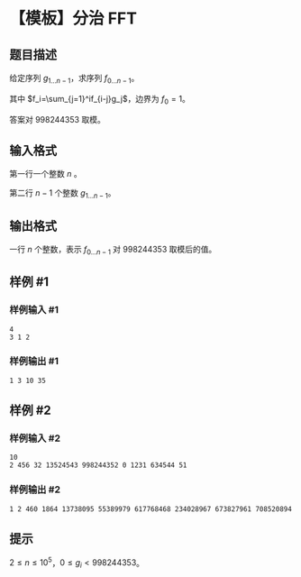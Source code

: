 # 【模板】分治 FFT

## 题目描述

给定序列 $g_{1\dots n - 1}$，求序列 $f_{0\dots n - 1}$。

其中 $f_i=\sum_{j=1}^if_{i-j}g_j$，边界为 $f_0=1$。

答案对 $998244353$ 取模。

## 输入格式

第一行一个整数 $n$ 。

第二行 $n-1$ 个整数 $g_{1\dots n - 1}$。

## 输出格式

一行 $n$ 个整数，表示 $f_{0\dots n - 1}$ 对 $998244353$ 取模后的值。

## 样例 #1

### 样例输入 #1
```
4
3 1 2
```

### 样例输出 #1

```
1 3 10 35
```

## 样例 #2

### 样例输入 #2
```
10
2 456 32 13524543 998244352 0 1231 634544 51
```

### 样例输出 #2

```
1 2 460 1864 13738095 55389979 617768468 234028967 673827961 708520894
```

## 提示

$2\leq n\leq 10^5$，$0\leq g_i<998244353$。
